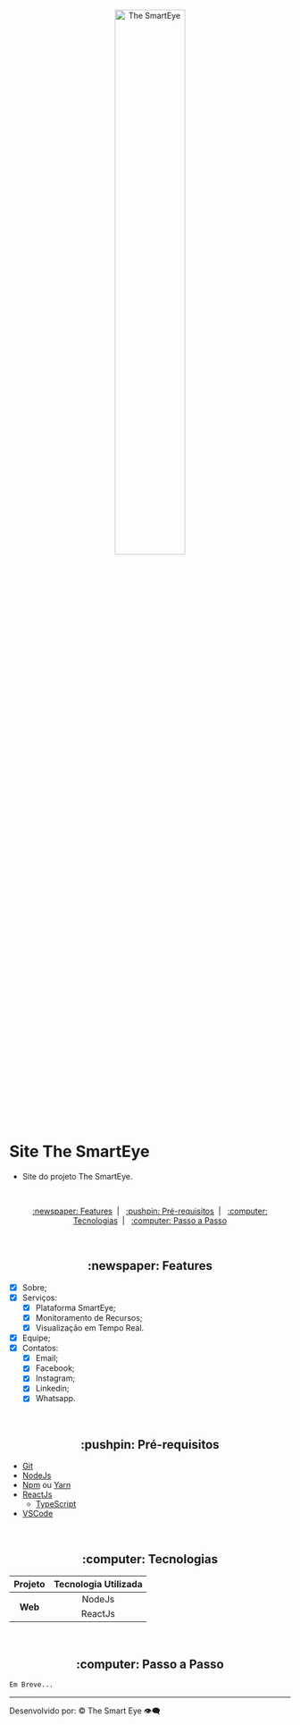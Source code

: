<p align="center">
  <img src=".readme/imagens/gerais/the-smarteye.png" alt="The SmartEye" title="The SmartEye" style="vertical-align:top; margin:6px 4px;" width="50%">
</p><br />

# Site The SmartEye

- Site do projeto The SmartEye.

<br />

<p align="center">
  <a href="#features"> :newspaper: Features</a>&nbsp;&nbsp;|&nbsp;&nbsp;
  <a href="#requisitos">:pushpin: Pré-requisitos</a>&nbsp;&nbsp;|&nbsp;&nbsp;
  <a href="#tecnologias">:computer: Tecnologias</a>&nbsp;&nbsp;|&nbsp;&nbsp;
  <a href="#rodando"> :computer: Passo a Passo</a>
</p>

<br />

<div id="features" align="center">
    <h2> :newspaper: Features</h2>
</div>

- [x] Sobre;
- [x] Serviços:
  - [x] Plataforma SmartEye;
  - [x] Monitoramento de Recursos;
  - [x] Visualização em Tempo Real.
- [x] Equipe;
- [x] Contatos:
  - [x] Email;
  - [x] Facebook;
  - [x] Instagram;
  - [x] Linkedin;
  - [x] Whatsapp.

<br />

<div id="requisitos" align="center">
    <h2> :pushpin: Pré-requisitos</h2>
</div>

- [Git](https://git-scm.com)
- [NodeJs](https://nodejs.org/)
- [Npm](https://www.npmjs.com/) ou [Yarn](https://yarnpkg.com/)
- [ReactJs](https://reactjs.org/)
  - [TypeScript](https://www.typescriptlang.org/pt/)
- [VSCode](https://code.visualstudio.com/)

<br />

<div id="tecnologias" align="center">
    <h2> :computer: Tecnologias</h2>
</div>

<table class="table" align="center" style="text-align: center;">
  <thead>
    <tr>
      <th scope="col">Projeto</th>
      <th scope="col">Tecnologia Utilizada</th>
    </tr>
  </thead>
  <tbody>
    <tr>
      <th scope="row" rowspan="2">Web</th>
      <td>NodeJs</td>
    </tr>
    <tr><td>ReactJs</td></tr>
  </tbody>
</table>

<br />

<div id="rodando" align="center">
   <h2> :computer: Passo a Passo</h2>
</div>

```bash
Em Breve...
```

---

Desenvolvido por: :copyright: The Smart Eye :eye_speech_bubble:

